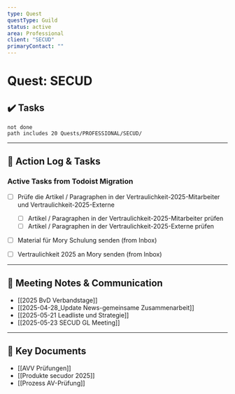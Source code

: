 ```yaml
---
type: Quest
questType: Guild
status: active
area: Professional
client: "SECUD"
primaryContact: ""
---
```


# Quest: SECUD

## ✔️ Tasks

```tasks
not done
path includes 20 Quests/PROFESSIONAL/SECUD/
```

---

## 📝 Action Log & Tasks

### Active Tasks from Todoist Migration
- [ ] Prüfe die Artikel / Paragraphen in der Vertraulichkeit-2025-Mitarbeiter und Vertraulichkeit-2025-Externe
  - [ ] Artikel / Paragraphen in der Vertraulichkeit-2025-Mitarbeiter prüfen
  - [ ] Artikel / Paragraphen in der Vertraulichkeit-2025-Externe prüfen
- [ ] Material für Mory Schulung senden (from Inbox)
- [ ] Vertraulichkeit 2025 an Mory senden (from Inbox)


---
## 💬 Meeting Notes & Communication
- [[2025 BvD Verbandstage]]
- [[2025-04-28_Update News-gemeinsame Zusammenarbeit]]
- [[2025-05-21 Leadliste und Strategie]]
- [[2025-05-23 SECUD GL Meeting]]

---
## 📎 Key Documents
- [[AVV Prüfungen]]
- [[Produkte secudor 2025]]
- [[Prozess AV-Prüfung]]

